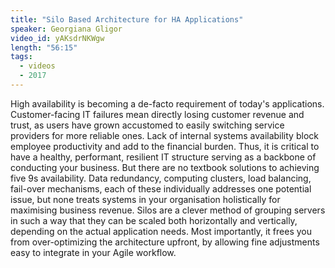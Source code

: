 ```yaml
---
title: "Silo Based Architecture for HA Applications"
speaker: Georgiana Gligor
video_id: yAKsdrNKWgw
length: "56:15"
tags:
  - videos
  - 2017
---
```


High availability is becoming a de-facto requirement of today's applications. Customer-facing IT failures mean directly losing customer revenue and trust, as users have grown accustomed to easily switching service providers for more reliable ones. Lack of internal systems availability block employee productivity and add to the financial burden. Thus, it is critical to have a healthy, performant, resilient IT structure serving as a backbone of conducting your business. But there are no textbook solutions to achieving five 9s availability. Data redundancy, computing clusters, load balancing, fail-over mechanisms, each of these individually addresses one potential issue, but none treats systems in your organisation holistically for maximising business revenue. Silos are a clever method of grouping servers in such a way that they can be scaled both horizontally and vertically, depending on the actual application needs. Most importantly, it frees you from over-optimizing the architecture upfront, by allowing fine adjustments easy to integrate in your Agile workflow.
